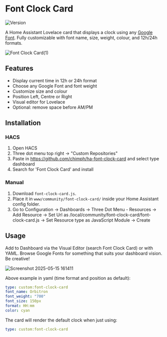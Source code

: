 # Font Clock Card
![Version](https://img.shields.io/github/v/release/chimph/ha-font-clock-card?style=for-the-badge&logo=star&logoColor=white&label=Version&labelColor=0a0a0a&color=ff1493)



A Home Assistant Lovelace card that displays a clock using any [Google Font](https://fonts.google.com/). Fully customizable with font name, size, weight, colour, and 12h/24h formats.

![Font Clock Card(1)](https://github.com/user-attachments/assets/474569cb-722d-4445-8c93-5cc5da439911)


## Features

- Display current time in 12h or 24h format
- Choose any Google Font and font weight
- Customize size and colour
- Position Left, Centre or Right
- Visual editor for Lovelace
- Optional: remove space before AM/PM

## Installation

### HACS

1. Open HACS
2. Three dot menu top right → "Custom Repositories"
3. Paste in https://github.com/chimph/ha-font-clock-card and select type dashboard
4. Search for 'Font Clock Card' and install


### Manual

1. Download `font-clock-card.js`.
2. Place it in `www/community/font-clock-card/` inside your Home Assistant config folder.
3. Go to Configuration → Dashboards → Three Dot Menu - Resources → Add Resource → Set Url as /local/community/font-clock-card/font-clock-card.js → Set Resource type as JavaScript Module → Create

## Usage
Add to Dashboard via the Visual Editor (search Font Clock Card) or with YAML. Browse Google Fonts for something that suits your dashboard vision. Be creative!

![Screenshot 2025-05-15 161411](https://github.com/user-attachments/assets/25ec7a59-c853-436d-ac1a-2ad1b89af043)

Above example in yaml (time format and position as default):
```yaml
type: custom:font-clock-card
font_name: Orbitron
font_weight: "700"
font_size: 150px
format: HH:mm
color: cyan
```

The card will render the default clock when just using:
```yaml
type: custom:font-clock-card
```


